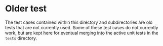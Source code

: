 # Older test

The test cases contained within this directory and subdirectories are old tests that are not currently used.  Some of these test cases do not currently work, but are kept here for eventual merging into the active unit tests in the `tests` directory.


